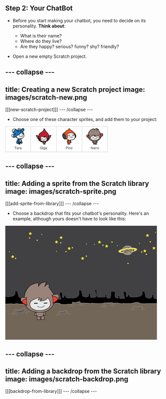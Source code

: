 ## Step 2: Your ChatBot

+ Before you start making your chatbot, you need to decide on its personality. __Think about__:

	+ What is their name?
	+ Where do they live?
	+ Are they happy? serious? funny? shy? friendly?

+ Open a new empty Scratch project.

--- collapse ---
---
title: Creating a new Scratch project
image: images/scratch-new.png
---
[[[new-scratch-project]]]
--- /collapse ---

+ Choose one of these character sprites, and add them to your project:

![Choose a character](images/chatbot-characters.png)

--- collapse ---
---
title: Adding a sprite from the Scratch library
image: images/scratch-sprite.png
---
[[[add-sprite-from-library]]]
--- /collapse ---

+ Choose a backdrop that fits your chatbot's personality. Here's an example, although yours doesn't have to look like this:

![Choose a backdrop](images/chatbot-backdrop.png)

--- collapse ---
---
title: Adding a backdrop from the Scratch library
image: images/scratch-backdrop.png
---
[[[backdrop-from-library]]]
--- /collapse ---
